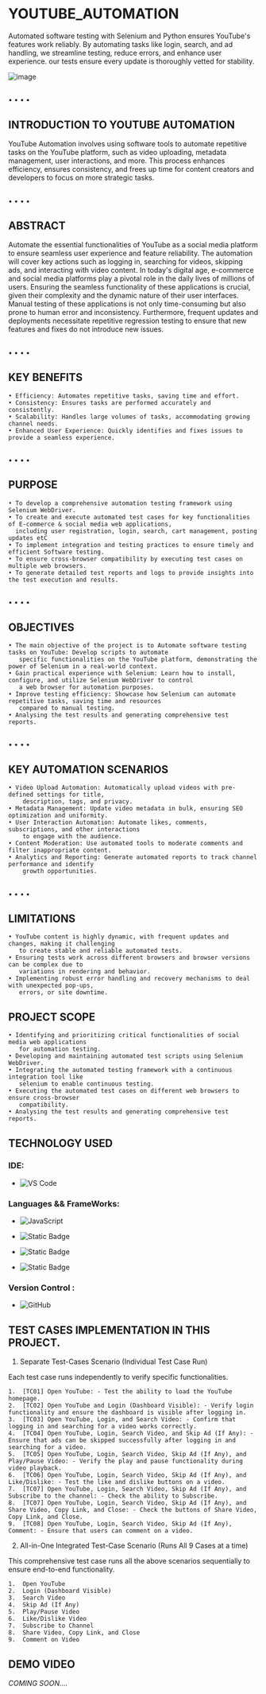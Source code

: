 # YOUTUBE_AUTOMATION
Automated software testing with Selenium and Python ensures YouTube's features work reliably. By automating tasks like login, search, and ad handling, we streamline testing, reduce errors, and enhance user experience. our tests ensure every update is thoroughly vetted for stability.

![image](https://github.com/user-attachments/assets/e45497a4-c0d5-4e79-aafe-8af7b3923fd8)
## 
  • 
  •	
  •	
  •	
## INTRODUCTION TO YOUTUBE AUTOMATION
YouTube Automation involves using software tools to automate repetitive tasks on the YouTube platform, such as video uploading, metadata management, user interactions, and more. This process enhances efficiency, ensures consistency, and frees up time for content creators and developers to focus on more strategic tasks.
## 
  • 
  •	
  •	
  •	
## ABSTRACT
Automate the essential functionalities of YouTube as a social media platform to ensure seamless user experience and feature reliability. The automation will cover key actions such as logging in, searching for videos, skipping ads, and interacting with video content. In today's digital age, e-commerce and social media platforms play a pivotal role in the daily lives of millions of users. Ensuring the seamless functionality of these applications is crucial, given their complexity and the dynamic nature of their user interfaces. Manual testing of these applications is not only time-consuming but also prone to human error and inconsistency. Furthermore, frequent updates and deployments necessitate repetitive regression testing to ensure that new features and fixes do not introduce new issues.
## 
  • 
  •	
  •	
  •	
## KEY BENEFITS
	• Efficiency: Automates repetitive tasks, saving time and effort.
	• Consistency: Ensures tasks are performed accurately and consistently.
	• Scalability: Handles large volumes of tasks, accommodating growing channel needs.
	• Enhanced User Experience: Quickly identifies and fixes issues to provide a seamless experience.
## 
  • 
  •	
  •	
  •	
## PURPOSE
	• To develop a comprehensive automation testing framework using Selenium WebDriver.
	• To create and execute automated test cases for key functionalities of E-commerce & social media web applications, 
      including user registration, login, search, cart management, posting updates etC
	• To implement integration and testing practices to ensure timely and efficient Software testing.
	• To ensure cross-browser compatibility by executing test cases on multiple web browsers.
	• To generate detailed test reports and logs to provide insights into the test execution and results.
## 
  • 
  •	
  •	
  •	
## OBJECTIVES
	• The main objective of the project is to Automate software testing tasks on YouTube: Develop scripts to automate 
       specific functionalities on the YouTube platform, demonstrating the power of Selenium in a real-world context. 
	• Gain practical experience with Selenium: Learn how to install, configure, and utilize Selenium WebDriver to control 
       a web browser for automation purposes. 
	• Improve testing efficiency: Showcase how Selenium can automate repetitive tasks, saving time and resources 
       compared to manual testing. 
	• Analysing the test results and generating comprehensive test reports.
## 
  • 
  •	
  •	
  •	
## KEY AUTOMATION SCENARIOS
	• Video Upload Automation: Automatically upload videos with pre-defined settings for title, 
        description, tags, and privacy.
	• Metadata Management: Update video metadata in bulk, ensuring SEO optimization and uniformity.
	• User Interaction Automation: Automate likes, comments, subscriptions, and other interactions 
        to engage with the audience.
	• Content Moderation: Use automated tools to moderate comments and filter inappropriate content.
	• Analytics and Reporting: Generate automated reports to track channel performance and identify 
        growth opportunities.
## 
  • 
  •	
  •	
  •	
## LIMITATIONS
	• YouTube content is highly dynamic, with frequent updates and changes, making it challenging 
       to create stable and reliable automated tests.
	• Ensuring tests work across different browsers and browser versions can be complex due to 
       variations in rendering and behavior.
	• Implementing robust error handling and recovery mechanisms to deal with unexpected pop-ups, 
       errors, or site downtime.


## PROJECT SCOPE
	• Identifying and prioritizing critical functionalities of social media web applications 
       for automation testing.
	• Developing and maintaining automated test scripts using Selenium WebDriver.
	• Integrating the automated testing framework with a continuous integration tool like 
       selenium to enable continuous testing.
	• Executing the automated test cases on different web browsers to ensure cross-browser 
       compatibility.
	• Analysing the test results and generating comprehensive test reports.

## TECHNOLOGY USED

### IDE:
- ![VS Code](https://img.shields.io/badge/Visual_Studio_Code-0078D4?style=for-the-badge&logo=visual%20studio%20code&logoColor=white)

### Languages && FrameWorks:

- ![JavaScript](https://img.shields.io/badge/-JavaScript-black?style=flat&logo=javascript)

- ![Static Badge](https://img.shields.io/badge/PHP-black?style=plastic&logo=php&logoColor=black&color=%23777BB4)

- ![Static Badge](https://img.shields.io/badge/Tailwind-black?style=plastic&logo=tailwind%20css&color=%2306B6D4)

- ![Static Badge](https://img.shields.io/badge/JQUERY-black?style=plastic&logo=tailwind%20css&color=%230769AD)


### Version Control :
- ![GitHub](https://img.shields.io/badge/-GitHub-181717?style=flat&logo=github)


## TEST CASES IMPLEMENTATION IN THIS PROJECT.

1. Separate Test-Cases Scenario (Individual Test Case Run)

Each test case runs independently to verify specific functionalities.
    
    1.	[TC01] Open YouTube: - Test the ability to load the YouTube homepage.
    2.	[TC02] Open YouTube and Login (Dashboard Visible): - Verify login functionality and ensure the dashboard is visible after logging in.
    3.	[TC03] Open YouTube, Login, and Search Video: - Confirm that logging in and searching for a video works correctly.
    4.	[TC04] Open YouTube, Login, Search Video, and Skip Ad (If Any): - Ensure that ads can be skipped successfully after logging in and searching for a video.
    5.	[TC05] Open YouTube, Login, Search Video, Skip Ad (If Any), and Play/Pause Video: - Verify the play and pause functionality during video playback.
    6.	[TC06] Open YouTube, Login, Search Video, Skip Ad (If Any), and Like/Dislike: - Test the like and dislike buttons on a video.
    7.	[TC07] Open YouTube, Login, Search Video, Skip Ad (If Any), and Subscribe to the channel: - Check the ability to Subscribe.
    8.	[TC07] Open YouTube, Login, Search Video, Skip Ad (If Any), and Share Video, Copy Link, and Close: - Check the buttons of Share Video, Copy Link, and Close.
    9.	[TC08] Open YouTube, Login, Search Video, Skip Ad (If Any), Comment: - Ensure that users can comment on a video.

2. All-in-One Integrated Test-Case Scenario (Runs All 9 Cases at a time)

This comprehensive test case runs all the above scenarios sequentially to ensure end-to-end functionality.
    
    1.	Open YouTube
    2.	Login (Dashboard Visible)
    3.	Search Video
    4.	Skip Ad (If Any)
    5.	Play/Pause Video
    6.	Like/Dislike Video
    7.	Subscribe to Channel
    8.	Share Video, Copy Link, and Close
    9.	Comment on Video



## DEMO VIDEO

<i>COMING SOON....</i>
